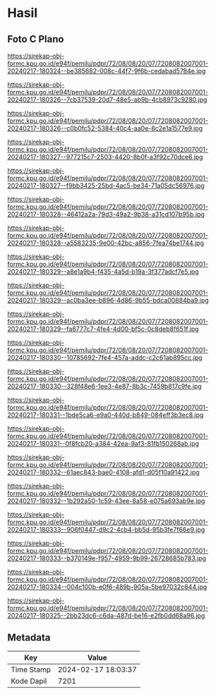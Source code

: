 # Hasil

## Foto C Plano

https://sirekap-obj-formc.kpu.go.id/e94f/pemilu/pdpr/72/08/08/20/07/7208082007001-20240217-180324--be385682-008c-44f7-9f6b-cedabad5784e.jpg

https://sirekap-obj-formc.kpu.go.id/e94f/pemilu/pdpr/72/08/08/20/07/7208082007001-20240217-180326--7cb37539-20d7-48e5-ab9b-4cb8973c9280.jpg

https://sirekap-obj-formc.kpu.go.id/e94f/pemilu/pdpr/72/08/08/20/07/7208082007001-20240217-180326--c0b0fc52-5384-40c4-aa0e-8c2e1a1577e9.jpg

https://sirekap-obj-formc.kpu.go.id/e94f/pemilu/pdpr/72/08/08/20/07/7208082007001-20240217-180327--977215c7-2503-4420-8b0f-a3f92c70dce6.jpg

https://sirekap-obj-formc.kpu.go.id/e94f/pemilu/pdpr/72/08/08/20/07/7208082007001-20240217-180327--f9bb3425-25bd-4ac5-be34-71a05dc56976.jpg

https://sirekap-obj-formc.kpu.go.id/e94f/pemilu/pdpr/72/08/08/20/07/7208082007001-20240217-180328--46412a2a-79d3-49a2-9b38-a31cd107b95b.jpg

https://sirekap-obj-formc.kpu.go.id/e94f/pemilu/pdpr/72/08/08/20/07/7208082007001-20240217-180328--a5583235-9e00-42bc-a856-7fea74be1744.jpg

https://sirekap-obj-formc.kpu.go.id/e94f/pemilu/pdpr/72/08/08/20/07/7208082007001-20240217-180329--a8e1a9b4-f435-4a5d-b19a-3f377adcf7e5.jpg

https://sirekap-obj-formc.kpu.go.id/e94f/pemilu/pdpr/72/08/08/20/07/7208082007001-20240217-180329--ac0ba3ee-b896-4d86-9b55-bdca00884ba9.jpg

https://sirekap-obj-formc.kpu.go.id/e94f/pemilu/pdpr/72/08/08/20/07/7208082007001-20240217-180329--fa6777c7-4fe4-4d00-bf5c-0c8deb8f651f.jpg

https://sirekap-obj-formc.kpu.go.id/e94f/pemilu/pdpr/72/08/08/20/07/7208082007001-20240217-180330--10785692-7fe4-457a-addc-c2c61ab895cc.jpg

https://sirekap-obj-formc.kpu.go.id/e94f/pemilu/pdpr/72/08/08/20/07/7208082007001-20240217-180330--328f48e6-1ee3-4e87-8b3c-7459b817c9fe.jpg

https://sirekap-obj-formc.kpu.go.id/e94f/pemilu/pdpr/72/08/08/20/07/7208082007001-20240217-180331--1bde5ca6-e9a0-440d-b849-084eff3b3ec8.jpg

https://sirekap-obj-formc.kpu.go.id/e94f/pemilu/pdpr/72/08/08/20/07/7208082007001-20240217-180331--0f8fcb20-a384-42ea-9af3-81fb150268ab.jpg

https://sirekap-obj-formc.kpu.go.id/e94f/pemilu/pdpr/72/08/08/20/07/7208082007001-20240217-180332--61aec843-bae0-4108-afd1-d05f10a91422.jpg

https://sirekap-obj-formc.kpu.go.id/e94f/pemilu/pdpr/72/08/08/20/07/7208082007001-20240217-180332--1b292a50-1c59-43ee-8a58-e075a693ab9e.jpg

https://sirekap-obj-formc.kpu.go.id/e94f/pemilu/pdpr/72/08/08/20/07/7208082007001-20240217-180333--906f0447-d9c2-4cb4-bb5d-95b3fe7f66e9.jpg

https://sirekap-obj-formc.kpu.go.id/e94f/pemilu/pdpr/72/08/08/20/07/7208082007001-20240217-180333--b370149e-f957-4959-9b99-26728685b783.jpg

https://sirekap-obj-formc.kpu.go.id/e94f/pemilu/pdpr/72/08/08/20/07/7208082007001-20240217-180334--004c100b-e0f6-489b-905a-5be97032c644.jpg

https://sirekap-obj-formc.kpu.go.id/e94f/pemilu/pdpr/72/08/08/20/07/7208082007001-20240217-180325--2bb23dc6-c6da-487d-be16-e2fb0dd68a96.jpg


## Metadata

| Key        | Value               |
| ---------- | ------------------- |
| Time Stamp | 2024-02-17 18:03:37 |
| Kode Dapil | 7201                |



